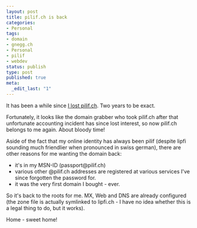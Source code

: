 ```yaml
---
layout: post
title: pilif.ch is back
categories:
- Personal
tags:
- domain
- gnegg.ch
- Personal
- pilif
- webdev
status: publish
type: post
published: true
meta:
  _edit_last: "1"
---
```

It has been a while since <a href="/2005/09/domain-grabbers-loveem/">I lost pilif.ch</a>. Two years to be exact.

Fortunately, it looks like the domain grabber who took pilif.ch after that unfortunate accounting incident has since lost interest, so now pilif.ch belongs to me again. About bloody time!

Aside of the fact that my online identity has always been pilif (despite lipfi sounding much friendlier when pronounced in swiss german), there are other reasons for me wanting the domain back:
<ul>
	<li>it's in my MSN-ID (passport@pilif.ch)</li>
	<li>various other @pilif.ch addresses are registered at various services I've since forgotten the password for.</li>
	<li>it was the very first domain I bought - ever.</li>
</ul>
So it's back to the roots for me. MX, Web and DNS are already configured (the zone file is actually symlinked to lipfi.ch - I have no idea whether this is a legal thing to do, but it works).

Home - sweet home!
